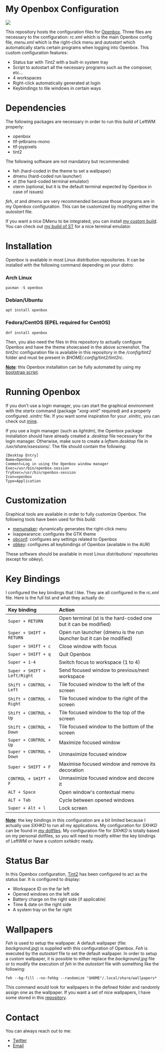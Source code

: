 # My Openbox Configuration
![](https://i.postimg.cc/7L6kqvJY/screenshot-20210702-021.png)

This repository hosts the configuration files for [Openbox](http://openbox.org). Three files are necessary to the configuration: *rc.xml* which is the main Openbox config file, *menu.xml* which is the right-click menu and *autostart* which automatically starts certain programs when logging into Openbox. This custom configuration features:

* Status bar with *Tint2* with a built-in system tray
* Script to autostart all the necessary programs such as the composer, etc...
* 4 workspaces
* Right-click automatically generated at login
* Keybindings to tile windows in certain ways

# Dependencies
The following packages are necessary in order to run this build of LeftWM properly:

* openbox
* ttf-jetbrains-mono
* ttf-joypixels
* tint2

The following software are not mandatory but recommended:
* feh (hard-coded in the theme to set a wallpaper)
* dmenu (hard-coded run launcher)
* st (the hard-coded terminal emulator)
* xterm (optional, but it is the default terminal expected by Openbox in case of issues)

*feh*, *st* and *dmenu* are very recommended because those programs are in my Openbox configuration. This can be customized by modifying either the *autostart* file.

If you want a nice DMenu to be integrated, you can install [my custom build](https://github.com/GSquad934/dmenu). You can check out [my build of ST](https://github.com/GSquad934/st) for a nice terminal emulator.

# Installation
Openbox is available in most Linux distribution repositories. It can be installed with the following command depending on your distro:

### Arch Linux
```
pacman -S openbox
```
### Debian/Ubuntu
```
apt install openbox
```
### Fedora/CentOS (EPEL required for CentOS)
```
dnf install openbox
```

Then, you also need the files in this repository to actually configure Openbox and have the theme showcased in the above screenshot. The *tint2rc* configuration file is available in this repository in the */config/tint2* folder and must be present in *$HOME/.config/tint2/tint2rc*.

<u>**Note**</u>: this Openbox installation can be fully automated by using my [bootstrap script](https://github.com/GSquad934/bootstrap).

# Running Openbox
If you don't use a login manager, you can start the graphical environment with the *startx* command (package "*xorg-xinit*" required) and a properly configured *.xinitrc* file. If you want some inspiration for your *.xinitrc*, you can check out [mine](https://github.com/GSquad934/dotfiles/blob/master/config/X11/xinitrc).

If you use a login manager (such as *lightdm*), the Openbox package installation should have already created a *.desktop* file necessary for the login manager. Otherwise, make sure to create a *leftwm.desktop* file in */usr/share/xsessions/*. The file should contain the following:

```
[Desktop Entry]
Name=Openbox
Comment=Log in using the Openbox window manager
Exec=/usr/bin/openbox-session
TryExec=/usr/bin/openbox-session
Icon=openbox
Type=Application
```

# Customization
Graphical tools are available in order to fully customize Openbox. The following tools have been used for this build:

* [menumaker](http://menumaker.sourceforge.net/): dynamically generates the right-click menu
* lxappearance: configures the GTK theme
* [obconf](http://openbox.org/wiki/ObConf:About): configures any settings related to Openbox
* [obkey](https://github.com/nsf/obkey): configures all keybindings of Openbox (available in the AUR)


These software should be available in most Linux distributions' repositories (except for *obkey*).

# Key Bindings
I configured the key bindings that I like. They are all configured in the *rc.xml* file. Here is the full list and what they actually do:

| Key binding | Action |
| :--- | :--- |
| `Super + RETURN` | Open terminal (st is the hard-coded one but it can be modified) |
| `Super + SHIFT + RETURN` | Open run launcher (dmenu is the run launcher but it can be modified) |
| `Super + SHIFT + c` | Close window with focus |
| `Super + SHIFT + q` | Quit Openbox |
| `Super + 1-4` | Switch focus to workspace (1 to 4) |
| `Super + SHIFT + Left/Right` | Send focused window to previous/next workspace |
| `Shift + CONTROL + Left` | Tile focused window to the left of the screen |
| `Shift + CONTROL + Right` | Tile focused window to the right of the screen |
| `Shift + CONTROL + Up` | Tile focused window to the top of the screen |
| `Shift + CONTROL + Down` | Tile focused window to the bottom of the screen |
| `Super + CONTROL + Up` | Maximize focused window |
| `Super + CONTROL + Down` | Unmaximize focused window |
| `Super + SHIFT + F` | Maximise focused window and remove its decoration |
| `CONTROL + SHIFT + F` | Unmaximize focused window and decore it |
| `ALT + Space` | Open window's contextual menu |
| `ALT + Tab` | Cycle between opened windows |
| `Super + Alt + l` | Lock screen |

<u>**Note**</u>: the key bindings in this configuration are a bit limited because I actually use *SXHKD* to run all my applications. My configuration for *SXHKD* can be found in [my dotfiles](https://github.com/GSquad934/dotfiles/blob/master/config/sxhkd/sxhkdrc). My configuration file for *SXHKD* is totally based on my personal dotfiles, so you will need to modify either the key bindings of LeftWM or have a custom *sxhkdrc* ready.

# Status Bar
In this Openbox configuration, [Tint2](https://gitlab.com/o9000/tint2) has been configured to act as the status bar. It is configured to display:

* Workspace ID on the far left
* Opened windows on the left side
* Battery charge on the right side (if applicable)
* Time & date on the right side
* A system tray on the far right

# Wallpapers
*Feh* is used to setup the wallpaper. A default wallpaper (file: *background.jpg*) is supplied with this configuration of Openbox. *Feh* is executed by the *autostart* file to set the default wallpaper. In order to setup a custom wallpaper, it is possible to either replace the *background.jpg* file or to modify the execution of *feh* in the *autostart* file with something like the following:

```
feh --bg-fill --no-fehbg --randomize "$HOME"/.local/share/wallpapers*
```

This command would look for wallpapers in the defined folder and randomly assign one as the wallpaper. If you want a set of nice wallpapers, I have some stored in this [repository](https://github.com/GSquad934/wallpapers).

# Contact
You can always reach out to me:

* [Twitter](https://twitter.com/gaetanict)
* [Email](mailto:gaetan@ictpourtous.com)
